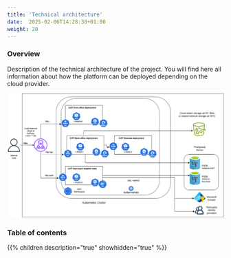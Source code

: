 ```yaml
---
title: 'Technical architecture'
date:  2025-02-06T14:28:38+01:00
weight: 20
---
```

### Overview

Description of the technical architecture of the project.
You will find here all information about how the platform can be deployed depending on the cloud provider.

![technical architecture](./images/g4it_technical_architecture.png)

### Table of contents

{{% children description="true" showhidden="true" %}}
